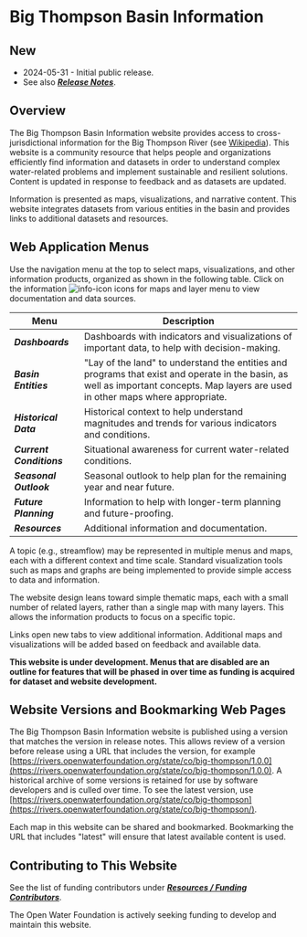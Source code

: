 # Big Thompson Basin Information #

## New ##

*   2024-05-31 - Initial public release.
*   See also [***Release Notes***](#/content-page/release-notes).

## Overview ##

The Big Thompson Basin Information website provides access to cross-jurisdictional
information for the
Big Thompson River (see [Wikipedia](https://en.wikipedia.org/wiki/Big_Thompson_River)).
This website is a community resource that helps people and organizations efficiently find information and datasets
in order to understand complex
water-related problems and implement sustainable and resilient solutions.
Content is updated in response to feedback and as datasets are updated.

Information is presented as maps, visualizations, and narrative content.
This website integrates datasets from various entities in the basin and provides
links to additional datasets and resources.

## Web Application Menus ##

Use the navigation menu at the top to select maps, visualizations, and other information products, organized as shown in the following table.
Click on the information ![info-icon](/img/info-icon.png) icons for maps and layer menu to view documentation and data sources.

| **Menu** | **Description** |
| -- | -- |
| ***Dashboards*** | Dashboards with indicators and visualizations of important data, to help with decision-making. |
| ***Basin Entities*** | "Lay of the land" to understand the entities and programs that exist and operate in the basin, as well as important concepts.  Map layers are used in other maps where appropriate. |
| ***Historical Data*** | Historical context to help understand magnitudes and trends for various indicators and conditions. | 
| ***Current Conditions*** | Situational awareness for current water-related conditions. |
| ***Seasonal Outlook*** | Seasonal outlook to help plan for the remaining year and near future. |
| ***Future Planning*** | Information to help with longer-term planning and future-proofing. |
| ***Resources*** | Additional information and documentation. |

A topic (e.g., streamflow) may be represented in multiple menus and maps,
each with a different context and time scale.
Standard visualization tools such as maps and graphs are being implemented
to provide simple access to data and information.

The website design leans toward simple thematic maps, each with a small number of related layers,
rather than a single map with many layers.
This allows the information products to focus on a specific topic.

Links open new tabs to view additional information.
Additional maps and visualizations will be added based on feedback and available data.

**This website is under development.  Menus that are disabled are an outline for features that will be phased in over
time as funding is acquired for dataset and website development.**

## Website Versions and Bookmarking Web Pages ##

The Big Thompson Basin Information website is published using a version that matches the version in release notes.
This allows review of a version before release using a URL that includes the version,
for example [https://rivers.openwaterfoundation.org/state/co/big-thompson/1.0.0](https://rivers.openwaterfoundation.org/state/co/big-thompson/1.0.0).
A historical archive of some versions is retained for use by software developers and is culled over time.
To see the latest version, use [https://rivers.openwaterfoundation.org/state/co/big-thompson](https://rivers.openwaterfoundation.org/state/co/big-thompson/).

Each map in this website can be shared and bookmarked.
Bookmarking the URL that includes "latest" will ensure that latest available content is used.

## Contributing to This Website ##

See the list of funding contributors under [***Resources / Funding Contributors***](#/content-page/funders.md).

The Open Water Foundation is actively seeking funding to develop and maintain this website.
